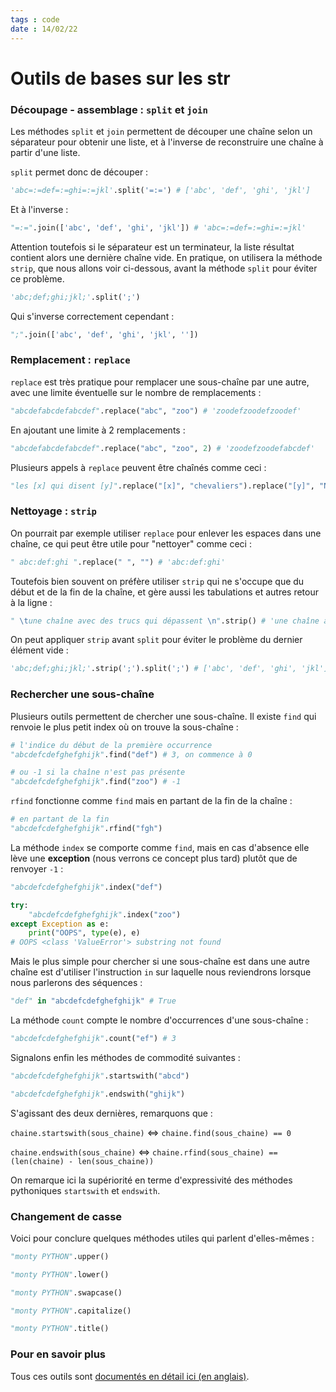 ```yaml
---
tags : code
date : 14/02/22
---
```


# Outils de bases sur les str
### Découpage - assemblage : `split` et `join`

Les méthodes `split` et `join` permettent de découper une chaîne selon un séparateur pour obtenir une liste, et à l'inverse de reconstruire une chaîne à partir d'une liste.

`split` permet donc de découper :


```python
'abc=:=def=:=ghi=:=jkl'.split('=:=') # ['abc', 'def', 'ghi', 'jkl']
```

Et à l'inverse :


```python
"=:=".join(['abc', 'def', 'ghi', 'jkl']) # 'abc=:=def=:=ghi=:=jkl'
```

Attention toutefois si le séparateur est un terminateur, la liste résultat contient alors une dernière chaîne vide. En pratique, on utilisera la méthode `strip`, que nous allons voir ci-dessous, avant la méthode `split` pour éviter ce problème.

```python
'abc;def;ghi;jkl;'.split(';')
```

Qui s'inverse correctement cependant :

```python
";".join(['abc', 'def', 'ghi', 'jkl', ''])
```

### Remplacement : `replace`

`replace` est très pratique pour remplacer une sous-chaîne par une autre, avec une limite éventuelle sur le nombre de remplacements :

```python
"abcdefabcdefabcdef".replace("abc", "zoo") # 'zoodefzoodefzoodef'
```

En ajoutant une limite à 2 remplacements : 
```python
"abcdefabcdefabcdef".replace("abc", "zoo", 2) # 'zoodefzoodefabcdef'
```

Plusieurs appels à `replace` peuvent être chaînés comme ceci :

```python
"les [x] qui disent [y]".replace("[x]", "chevaliers").replace("[y]", "Ni") # 'les chevaliers qui disent Ni'
```

### Nettoyage : `strip`

On pourrait par exemple utiliser `replace` pour enlever les espaces dans une chaîne, ce qui peut être utile pour "nettoyer" comme ceci :

```python
" abc:def:ghi ".replace(" ", "") # 'abc:def:ghi'
```

Toutefois bien souvent on préfère utiliser `strip` qui ne s'occupe que du début et de la fin de la chaîne, et gère aussi les tabulations et autres retour à la ligne :

```python
" \tune chaîne avec des trucs qui dépassent \n".strip() # 'une chaîne avec des trucs qui dépassent'
```

On peut appliquer `strip` avant `split` pour éviter le problème du dernier élément vide :

```python
'abc;def;ghi;jkl;'.strip(';').split(';') # ['abc', 'def', 'ghi', 'jkl']
```

### Rechercher une sous-chaîne

Plusieurs outils permettent de chercher une sous-chaîne. Il existe `find` qui renvoie le plus petit index où on trouve la sous-chaîne :


```python
# l'indice du début de la première occurrence
"abcdefcdefghefghijk".find("def") # 3, on commence à 0
```


```python
# ou -1 si la chaîne n'est pas présente
"abcdefcdefghefghijk".find("zoo") # -1
```

`rfind` fonctionne comme `find` mais en partant de la fin de la chaîne :

```python
# en partant de la fin
"abcdefcdefghefghijk".rfind("fgh")
```

La méthode `index` se comporte comme `find`, mais en cas d'absence elle lève une **exception** (nous verrons ce concept plus tard) plutôt que de renvoyer `-1` :

```python
"abcdefcdefghefghijk".index("def")
```


```python
try:
    "abcdefcdefghefghijk".index("zoo")
except Exception as e:
    print("OOPS", type(e), e)
# OOPS <class 'ValueError'> substring not found
```

Mais le plus simple pour chercher si une sous-chaîne est dans une autre chaîne est d'utiliser l'instruction `in` sur laquelle nous reviendrons lorsque nous parlerons des séquences :


```python
"def" in "abcdefcdefghefghijk" # True
```

La méthode `count` compte le nombre d'occurrences d'une sous-chaîne :

```python
"abcdefcdefghefghijk".count("ef") # 3
```

Signalons enfin les méthodes de commodité suivantes :

```python
"abcdefcdefghefghijk".startswith("abcd") 
```

```python
"abcdefcdefghefghijk".endswith("ghijk")
```

S'agissant des deux dernières, remarquons que :

`chaine.startswith(sous_chaine)` $\Longleftrightarrow$ `chaine.find(sous_chaine) == 0`

`chaine.endswith(sous_chaine)` $\Longleftrightarrow$ `chaine.rfind(sous_chaine) == (len(chaine) - len(sous_chaine))`

On remarque ici la supériorité en terme d'expressivité des méthodes pythoniques `startswith` et `endswith`.

### Changement de casse

Voici pour conclure quelques méthodes utiles qui parlent d'elles-mêmes :


```python
"monty PYTHON".upper()
```


```python
"monty PYTHON".lower()
```


```python
"monty PYTHON".swapcase()
```


```python
"monty PYTHON".capitalize()
```


```python
"monty PYTHON".title()
```

### Pour en savoir plus

Tous ces outils sont [documentés en détail ici (en anglais)](https://docs.python.org/3/library/stdtypes.html#string-methods).
